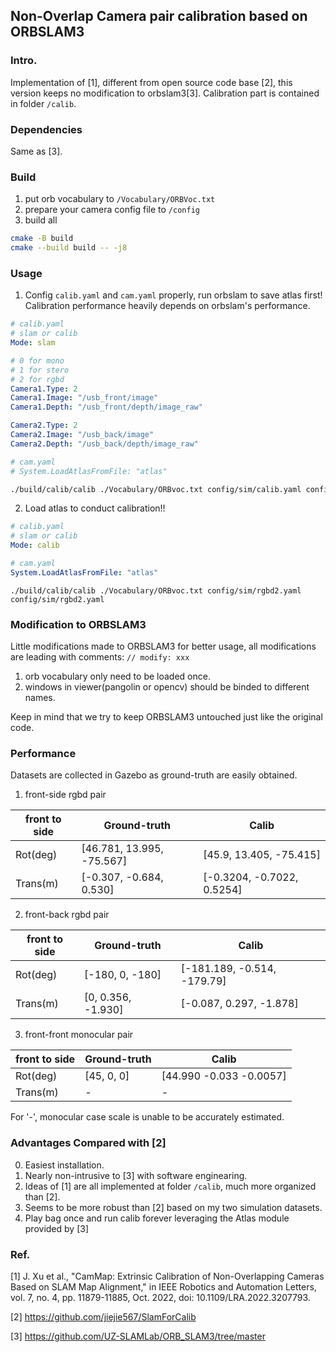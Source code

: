 ## Non-Overlap Camera pair calibration based on ORBSLAM3

### Intro.

Implementation of [1], different from open source code base [2], this version keeps no modification to orbslam3[3]. Calibration part is contained in folder ```/calib```.

### Dependencies

Same as [3].

### Build

1. put orb vocabulary to ```/Vocabulary/ORBVoc.txt```
2. prepare your camera config file to ```/config```
3. build all
```bash
cmake -B build
cmake --build build -- -j8
```

### Usage

1. Config ```calib.yaml``` and ```cam.yaml``` properly, run orbslam to save atlas first! Calibration performance heavily depends on orbslam's performance. 

```yaml
# calib.yaml
# slam or calib
Mode: slam

# 0 for mono
# 1 for stero
# 2 for rgbd
Camera1.Type: 2
Camera1.Image: "/usb_front/image"
Camera1.Depth: "/usb_front/depth/image_raw"

Camera2.Type: 2
Camera2.Image: "/usb_back/image"
Camera2.Depth: "/usb_back/depth/image_raw"
```

```yaml
# cam.yaml
# System.LoadAtlasFromFile: "atlas"
```

```bash
./build/calib/calib ./Vocabulary/ORBvoc.txt config/sim/calib.yaml config/sim/cam.yaml config/sim/cam.yaml
```

2. Load atlas to conduct calibration!!

```yaml
# calib.yaml
# slam or calib
Mode: calib
```

```yaml
# cam.yaml
System.LoadAtlasFromFile: "atlas"
```

```
./build/calib/calib ./Vocabulary/ORBvoc.txt config/sim/rgbd2.yaml config/sim/rgbd2.yaml
``` 

### Modification to ORBSLAM3

Little modifications made to ORBSLAM3 for better usage, all modifications are leading with comments: ```// modify: xxx```
1. orb vocabulary only need to be loaded once.
2. windows in viewer(pangolin or opencv) should be binded to different names.

Keep in mind that we try to keep ORBSLAM3 untouched just like the original code.


### Performance

Datasets are collected in Gazebo as ground-truth are easily obtained.

1. front-side rgbd pair

| front to side   | Ground-truth  | Calib |
|  ----  | ----  | --- |
| Rot(deg)  | [46.781, 13.995, -75.567] | [45.9, 13.405, -75.415]   |
| Trans(m)  | [-0.307, -0.684, 0.530]   | [-0.3204, -0.7022, 0.5254] |


2. front-back rgbd pair

| front to side   | Ground-truth  | Calib |
|  ----  | ----  | --- |
| Rot(deg)  | [-180, 0, -180]  | [-181.189, -0.514, -179.79]   |
| Trans(m)  | [0, 0.356, -1.930]  | [-0.087, 0.297, -1.878] |

3. front-front monocular pair

| front to side   | Ground-truth  | Calib |
|  ----  | ----  | --- |
| Rot(deg)  | [45, 0, 0]  | [44.990 -0.033 -0.0057] |
| Trans(m)  | -  | - |

For '-', monocular case scale is unable to be accurately estimated. 

### Advantages Compared with [2]

0. Easiest installation.
1. Nearly non-intrusive to [3] with software enginearing.
2. Ideas of [1] are all implemented at folder ```/calib```, much more organized than [2].
3. Seems to be more robust than [2] based on my two simulation datasets.
4. Play bag once and run calib forever leveraging the Atlas module provided by [3]

### Ref.

[1] J. Xu et al., "CamMap: Extrinsic Calibration of Non-Overlapping Cameras Based on SLAM Map Alignment," in IEEE Robotics and Automation Letters, vol. 7, no. 4, pp. 11879-11885, Oct. 2022, doi: 10.1109/LRA.2022.3207793.

[2] https://github.com/jiejie567/SlamForCalib

[3] https://github.com/UZ-SLAMLab/ORB_SLAM3/tree/master
